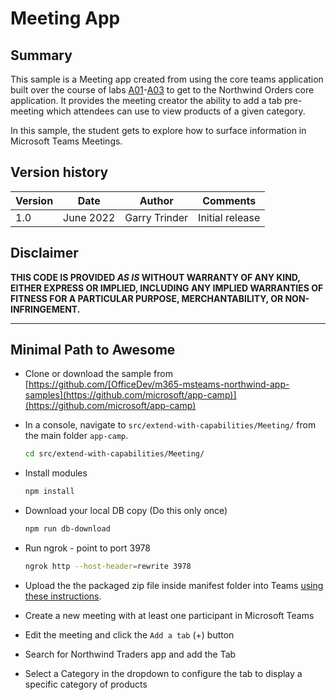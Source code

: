 # Meeting App

## Summary

This sample is a Meeting app created from using the core teams application built over the course of labs [A01](../../../lab-instructions/aad/A01-begin-app.md)-[A03](../../../lab-instructions/aad/A03-after-apply-styling.md) to get to the Northwind Orders core application. It provides the meeting creator the ability to add a tab pre-meeting which attendees can use to view products of a given category.

In this sample, the student gets to explore how to surface information in Microsoft Teams Meetings.

## Version history

| Version | Date      | Author        | Comments        |
| ------- | --------- | ------------- | --------------- |
| 1.0     | June 2022 | Garry Trinder | Initial release |

## Disclaimer

**THIS CODE IS PROVIDED *AS IS* WITHOUT WARRANTY OF ANY KIND, EITHER EXPRESS OR IMPLIED, INCLUDING ANY IMPLIED WARRANTIES OF FITNESS FOR A PARTICULAR PURPOSE, MERCHANTABILITY, OR NON-INFRINGEMENT.**

---

## Minimal Path to Awesome

- Clone or download the sample from [https://github.com/[OfficeDev/m365-msteams-northwind-app-samples](https://github.com/microsoft/app-camp)](https://github.com/microsoft/app-camp)

- In a console, navigate to `src/extend-with-capabilities/Meeting/` from the main folder `app-camp`.

    ```bash
    cd src/extend-with-capabilities/Meeting/
    ```

- Install modules

    ```bash
    npm install
    ```
- Download your local DB copy (Do this only once)

    ```bash
    npm run db-download
    ```

- Run ngrok - point to port 3978

    ```bash
    ngrok http --host-header=rewrite 3978
    ```

- Upload the the packaged zip file inside manifest folder into Teams [using these instructions](https://docs.microsoft.com/en-us/microsoftteams/platform/concepts/deploy-and-publish/apps-upload).

- Create a new meeting with at least one participant in Microsoft Teams
  
- Edit the meeting and click the `Add a tab` (+) button

- Search for Northwind Traders app and add the Tab

- Select a Category in the dropdown to configure the tab to display a specific category of products